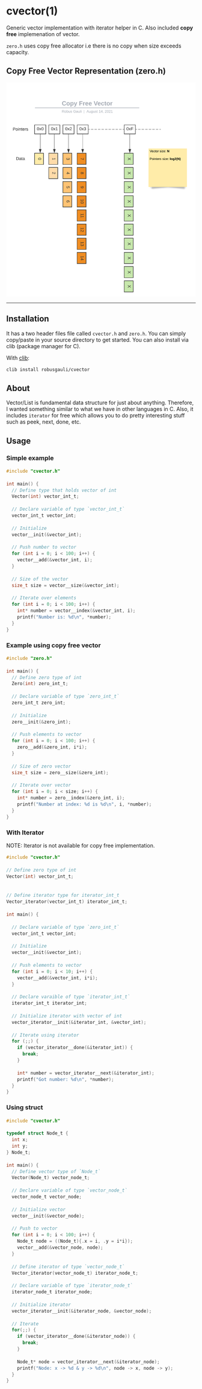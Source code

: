 # cvector(1)

  Generic vector implementation with iterator helper in C. Also included <b>copy free</b> implemenation of vector.

`zero.h` uses copy free allocator i.e there is no copy when size exceeds capacity.

## Copy Free Vector Representation (zero.h)

![copy free vector representation](assets/copyfree.png)
***

## Installation

  It has a two header files file called `cvector.h` and `zero.h`. You can simply copy/paste in your source directory to get started. You can also install via clib (package manager for C).

  With [clib](https://github.com/clibs/clib):
  ```sh
  clib install robusgauli/cvector
  ```


## About

Vector/List is fundamental data structure for just about anything. Therefore, I wanted something similar to what we have in other languages in C. Also, it includes `iterator` for free which allows you to do pretty interesting stuff such as peek, next, done, etc.

## Usage

### Simple example
```c
#include "cvector.h"

int main() {
  // Define type that holds vector of int
  Vector(int) vector_int_t;

  // Declare variable of type `vector_int_t`
  vector_int_t vector_int;

  // Initialize
  vector__init(&vector_int);

  // Push number to vector
  for (int i = 0; i < 100; i++) {
    vector__add(&vector_int, i);
  }

  // Size of the vector
  size_t size = vector__size(&vector_int);

  // Iterate over elements
  for (int i = 0; i < 100; i++) {
    int* number = vector__index(&vector_int, i);
    printf("Number is: %d\n", *number);
  }
}
```

### Example using copy free vector

```c
#include "zero.h"

int main() {
  // Define zero type of int
  Zero(int) zero_int_t;

  // Declare variable of type `zero_int_t`
  zero_int_t zero_int;

  // Initialize
  zero__init(&zero_int);

  // Push elements to vector
  for (int i = 0; i < 100; i++) {
    zero__add(&zero_int, i*i);
  }

  // Size of zero vector
  size_t size = zero__size(&zero_int);

  // Iterate over vector
  for (int i = 0; i < size; i++) {
    int* number = zero__index(&zero_int, i);
    printf("Number at index: %d is %d\n", i, *number);
  }
}
```

### With Iterator

NOTE: Iterator is not available for copy free implementation.
```c
#include "cvector.h"

// Define zero type of int
Vector(int) vector_int_t;


// Define iterator type for iterator_int_t
Vector_iterator(vector_int_t) iterator_int_t;

int main() {

  // Declare variable of type `zero_int_t`
  vector_int_t vector_int;

  // Initialize
  vector__init(&vector_int);

  // Push elements to vector
  for (int i = 0; i < 10; i++) {
    vector__add(&vector_int, i*i);
  }

  // Declare varaible of type `iterator_int_t`
  iterator_int_t iterator_int;

  // Initialize iterator with vector of int
  vector_iterator__init(&iterator_int, &vector_int);

  // Iterate using iterator
  for (;;) {
    if (vector_iterator__done(&iterator_int)) {
      break;
    }

    int* number = vector_iterator__next(&iterator_int);
    printf("Got number: %d\n", *number);
  }
}
```

### Using struct
```c
#include "cvector.h"

typedef struct Node_t {
  int x;
  int y;
} Node_t;

int main() {
  // Define vector type of `Node_t`
  Vector(Node_t) vector_node_t;

  // Declare variable of type `vector_node_t`
  vector_node_t vector_node;

  // Initialize vector
  vector__init(&vector_node);

  // Push to vector
  for (int i = 0; i < 100; i++) {
    Node_t node = ((Node_t){.x = i, .y = i*i});
    vector__add(&vector_node, node);
  }

  // Define iterator of type `vector_node_t`
  Vector_iterator(vector_node_t) iterator_node_t;

  // Declare variable of type `iterator_node_t`
  iterator_node_t iterator_node;

  // Initialize iterator
  vector_iterator__init(&iterator_node, &vector_node);

  // Iterate
  for(;;) {
    if (vector_iterator__done(&iterator_node)) {
      break;
    }

    Node_t* node = vector_iterator__next(&iterator_node);
    printf("Node: x -> %d & y -> %d\n", node -> x, node -> y);
  }
}
```
